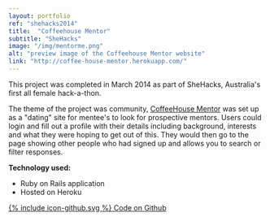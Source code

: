```yaml
---
layout: portfolio
ref: "shehacks2014"
title:  "Coffeehouse Mentor"
subtitle: "SheHacks"
image: "/img/mentorme.png"
alt: "preview image of the Coffeehouse Mentor website"
link: "http://coffee-house-mentor.herokuapp.com/"
---
```


This project was completed in March 2014 as part of SheHacks, Australia's first all female hack-a-thon.

The theme of the project was community, [CoffeeHouse Mentor](http://coffee-house-mentor.herokuapp.com/) was set up as a "dating" site for mentee's to look for prospective mentors. Users could login and fill out a profile with their details including background, interests and what they were hoping to get out of this. They would then go to the page showing other people who had signed up and allows you to search or filter responses.

**Technology used:**
 - Ruby on Rails application
 - Hosted on Heroku

[<span class="icon icon--github">{% include icon-github.svg %}</span> Code on Github](https://github.com/Rhiana/mentorme)
